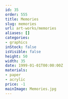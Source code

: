 ```yaml
---
id: 35
order: 555
title: Memories
slug: memories
url: art-works/memories
aliases: []
categories:
- graphics
inStock: false
isVisible: false
height: 50
width: 35
date: 1999-01-01T00:00:00Z
materials:
- paper
- acrylic
price: -1
mainImage: Memories.jpg
---
```

